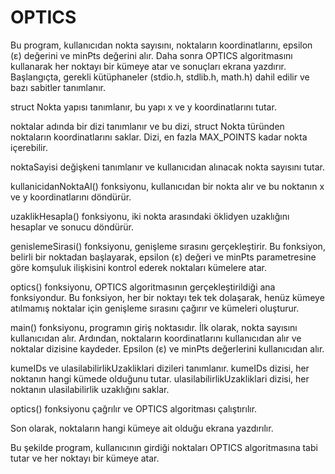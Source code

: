 # OPTICS
Bu program, kullanıcıdan nokta sayısını, noktaların koordinatlarını, epsilon (ε) değerini ve minPts değerini alır. Daha sonra OPTICS algoritmasını kullanarak her noktayı bir kümeye atar ve sonuçları ekrana yazdırır.  
Başlangıçta, gerekli kütüphaneler (stdio.h, stdlib.h, math.h) dahil edilir ve bazı sabitler tanımlanır.

struct Nokta yapısı tanımlanır, bu yapı x ve y koordinatlarını tutar.

noktalar adında bir dizi tanımlanır ve bu dizi, struct Nokta türünden noktaların koordinatlarını saklar. Dizi, en fazla MAX_POINTS kadar nokta içerebilir.

noktaSayisi değişkeni tanımlanır ve kullanıcıdan alınacak nokta sayısını tutar.

kullanicidanNoktaAl() fonksiyonu, kullanıcıdan bir nokta alır ve bu noktanın x ve y koordinatlarını döndürür.

uzaklikHesapla() fonksiyonu, iki nokta arasındaki öklidyen uzaklığını hesaplar ve sonucu döndürür.

genislemeSirasi() fonksiyonu, genişleme sırasını gerçekleştirir. Bu fonksiyon, belirli bir noktadan başlayarak, epsilon (ε) değeri ve minPts parametresine göre komşuluk ilişkisini kontrol ederek noktaları kümelere atar.

optics() fonksiyonu, OPTICS algoritmasının gerçekleştirildiği ana fonksiyondur. Bu fonksiyon, her bir noktayı tek tek dolaşarak, henüz kümeye atılmamış noktalar için genişleme sırasını çağırır ve kümeleri oluşturur.

main() fonksiyonu, programın giriş noktasıdır. İlk olarak, nokta sayısını kullanıcıdan alır. Ardından, noktaların koordinatlarını kullanıcıdan alır ve noktalar dizisine kaydeder. Epsilon (ε) ve minPts değerlerini kullanıcıdan alır.

kumeIDs ve ulasilabilirlikUzakliklari dizileri tanımlanır. kumeIDs dizisi, her noktanın hangi kümede olduğunu tutar. ulasilabilirlikUzakliklari dizisi, her noktanın ulasilabilirlik uzaklığını saklar.

optics() fonksiyonu çağrılır ve OPTICS algoritması çalıştırılır.

Son olarak, noktaların hangi kümeye ait olduğu ekrana yazdırılır.

Bu şekilde program, kullanıcının girdiği noktaları OPTICS algoritmasına tabi tutar ve her noktayı bir kümeye atar.
